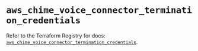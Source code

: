# `aws_chime_voice_connector_termination_credentials`

Refer to the Terraform Registry for docs: [`aws_chime_voice_connector_termination_credentials`](https://registry.terraform.io/providers/hashicorp/aws/5.39.0/docs/resources/chime_voice_connector_termination_credentials).
